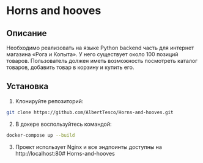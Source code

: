 # Horns and hooves

## Описание

Необходимо реализовать на языке Python backend часть для интернет магазина «Рога и Копыта». У него существует около 100
позиций товаров. Пользователь должен иметь возможность посмотреть каталог товаров, добавить товар в корзину и купить
его.

## Установка

1. Клонируйте репозиторий:

```bash
git clone https://github.com/AlbertTesco/Horns-and-hooves.git
```

2. В докере воспользуйтесь командой:

```bash
docker-compose up --build
```

3. Проект использует Nginx и все эндпоинты доступны на http://localhost:80# Horns-and-hooves
